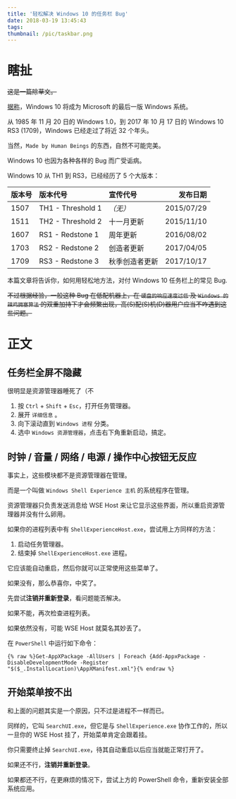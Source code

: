 ```yaml
---
title: '轻松解决 Windows 10 的任务栏 Bug'
date: 2018-03-19 13:45:43
tags:
thumbnail: /pic/taskbar.png
---
```


# 瞎扯

~~这是一篇除草文。~~<!-- more -->

[据称](https://www.theverge.com/2015/5/7/8568473/windows-10-last-version-of-windows)，Windows 10 将成为 Microsoft 的最后一版 Windows 系统。

从 1985 年 11 月 20 日的 Windows 1.0，到 2017 年 10 月 17 日的 Windows 10 RS3 (1709)，Windows 已经走过了将近 32 个年头。

当然，`Made by Human Beings` 的东西，自然不可能完美。

Windows 10 也因为各种各样的 Bug 而广受诟病。

Windows 10 从 TH1 到 RS3，已经经历了 5 个大版本：

| 版本号 | 版本代号 | 宣传代号 | 发布日期 |
| :----- | :----- | :----- | -----: |
| 1507 | TH1 - Threshold 1 | *（无）* | 2015/07/29 |
| 1511 | TH2 - Threshold 2 | 十一月更新 | 2015/11/10 |
| 1607 | RS1 - Redstone 1 | 周年更新 | 2016/08/02 |
| 1703 | RS2 - Redstone 2 | 创造者更新 | 2017/04/05 |
| 1709 | RS3 - Redstone 3 | 秋季创造者更新 | 2017/10/17 |

本篇文章将告诉你，如何用轻松地方法，对付 Windows 10 任务栏上的常见 Bug.

~~不过根据经验，一般这种 Bug 在低配机器上，在 `硬盘的响应速度过低` 及 `Windows 的辣鸡拥塞算法` 的双重加持下才会频繁出现，高(S)配(S)机(D)器用户应当不咋遇到这些问题。~~

# 正文

## 任务栏全屏不隐藏

很明显是资源管理器睡死了（不

1. 按 `Ctrl` + `Shift` + `Esc`，打开任务管理器。
2. 展开 `详细信息` 。
3. 向下滚动直到 `Windows 进程` 分类。
4. 选中 `Windows 资源管理器`，点击右下角重新启动，搞定。

## 时钟 / 音量 / 网络 / 电源 / 操作中心按钮无反应

事实上，这些模块都不是资源管理器在管理。

而是一个叫做 `Windows Shell Experience 主机` 的系统程序在管理。

资源管理器只负责发送消息给 WSE Host 来让它显示这些界面，所以重启资源管理器并没有什么卵用。

如果你的进程列表中有 `ShellExperienceHost.exe`，尝试用上方同样的方法：

1. 启动任务管理器。
2. 结束掉 `ShellExperienceHost.exe` 进程。

它应该能自动重启，然后你就可以正常使用这些菜单了。

如果没有，那么恭喜你，中奖了。

先尝试**注销并重新登录**，看问题能否解决。

如果不能，再次检查进程列表。

如果依然没有，可能 WSE Host 就莫名其妙丢了。

在 `PowerShell` 中运行如下命令：

`{% raw %}Get-AppXPackage -AllUsers | Foreach {Add-AppxPackage -DisableDevelopmentMode -Register "$($_.InstallLocation)\AppXManifest.xml"}{% endraw %}`

## 开始菜单按不出

和上面的问题其实是一个原因，只不过是进程不一样而已。

同样的，它叫 `SearchUI.exe`，但它是与 `ShellExperience.exe` 协作工作的，所以一旦你的 WSE Host 挂了，开始菜单肯定会跟着挂。

你只需要终止掉 `SearchUI.exe`，待其自动重启以后应当就能正常打开了。

如果还不行，**注销并重新登录**。

如果都还不行，在更麻烦的情况下，尝试上方的 PowerShell 命令，重新安装全部系统应用。
